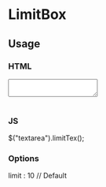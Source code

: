 # LimitBox

## Usage
### HTML
<pre>
<textarea></textarea>
</pre>

### JS 
$("textarea").limitTex();

### Options

limit : 10 // Default
